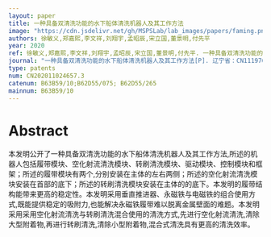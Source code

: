 ```yaml
---
layout: paper
title: 一种具备双清洗功能的水下船体清洗机器人及其工作方法
image: "https://cdn.jsdelivr.net/gh/MSPSLab/lab_images/papers/faming.png"
authors: 徐敏义,郑嘉熙,李文祥,刘翔宇,孟昭辰,宋立国,董景明,付先平
year: 2020
ref: 徐敏义,郑嘉熙,李文祥,刘翔宇,孟昭辰,宋立国,董景明,付先平. 一种具备双清洗功能的水下船体清洗机器人及其工作方法[P]. 辽宁省：CN111976912A,2020-11-24
journal: "一种具备双清洗功能的水下船体清洗机器人及其工作方法[P]. 辽宁省：CN111976912A,2020-11-24"
type: patents
num: CN202011024657.3
catenum: B63B59/10;B62D55/075; B62D55/265
mainnum: B63B59/10
---
```


# Abstract

本发明公开了一种具备双清洗功能的水下船体清洗机器人及其工作方法,所述的机器人包括履带模块、空化射流清洗模块、转刷清洗模块、驱动模块、控制模块和框架；所述的履带模块有两个,分别安装在主体的左右两侧；所述的空化射流清洗模块安装在首部的底下；所述的转刷清洗模块安装在主体的的底下。本发明的履带结构能带来更高的稳定性。本发明采用垂直推进器、永磁铁与电磁铁的组合使用方式,既能提供稳定的吸附力,也能解决永磁铁履带难以脱离金属壁面的难题。本发明采用采用空化射流清洗与转刷清洗混合使用的清洗方式,先进行空化射流清洗,清除大型附着物,再进行转刷清洗,清除小型附着物,混合式清洗具有更高的清洗效率。